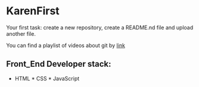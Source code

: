 # KarenFirst
Your first task: create a new repository, create a README.nd file and upload another file.

You can find a playlist of videos about git by [link](https://www.youtube.com/watch?v=57cUndFt-Ak)
## Front_End Developer stack:

* HTML
﻿﻿* CSS
﻿﻿* JavaScript
